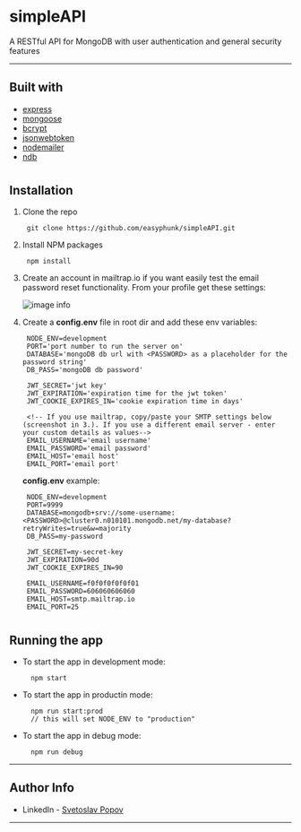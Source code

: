 # simpleAPI
A RESTful API for MongoDB with user authentication and general security features

---

## Built with
- [express](https://www.npmjs.com/package/express)
- [mongoose](https://www.npmjs.com/package/mongoose)
- [bcrypt](https://www.npmjs.com/package/bcrypt)
- [jsonwebtoken](https://www.npmjs.com/package/jsonwebtoken)
- [nodemailer](https://www.npmjs.com/package/nodemailer)
- [ndb](https://www.npmjs.com/package/ndb)

#

## Installation
1. Clone the repo

        git clone https://github.com/easyphunk/simpleAPI.git

2. Install NPM packages

        npm install

3. Create an account in mailtrap.io if you want easily test the email password reset functionality. 
   From your profile get these settings:
   
   ![image info](https://res.cloudinary.com/dghpuejpt/image/upload/v1599932884/simpleAPI/1_duehml.png)

4. Create a **config.env** file in root dir and add these env variables:

        NODE_ENV=development
        PORT='port number to run the server on'
        DATABASE='mongoDB db url with <PASSWORD> as a placeholder for the password string'
        DB_PASS='mongoDB db password'

        JWT_SECRET='jwt key'
        JWT_EXPIRATION='expiration time for the jwt token'
        JWT_COOKIE_EXPIRES_IN='cookie expiration time in days'
        
        <!-- If you use mailtrap, copy/paste your SMTP settings below (screenshot in 3.). If you use a different email server - enter your custom details as values-->
        EMAIL_USERNAME='email username'
        EMAIL_PASSWORD='email password'
        EMAIL_HOST='email host'
        EMAIL_PORT='email port'

    **config.env** example:

        NODE_ENV=development
        PORT=9999
        DATABASE=mongodb+srv://some-username:<PASSWORD>@cluster0.n010101.mongodb.net/my-database?retryWrites=true&w=majority
        DB_PASS=my-password
        
        JWT_SECRET=my-secret-key
        JWT_EXPIRATION=90d
        JWT_COOKIE_EXPIRES_IN=90

        EMAIL_USERNAME=f0f0f0f0f0f01
        EMAIL_PASSWORD=606060606060
        EMAIL_HOST=smtp.mailtrap.io
        EMAIL_PORT=25
#

## Running the app

- To start the app in development mode:

        npm start

- To start the app in productin mode:
  
        npm run start:prod
        // this will set NODE_ENV to "production"

- To start the app in debug mode:

        npm run debug

---


## Author Info

- LinkedIn - [Svetoslav Popov](https://www.linkedin.com/in/s-popov/)
---
